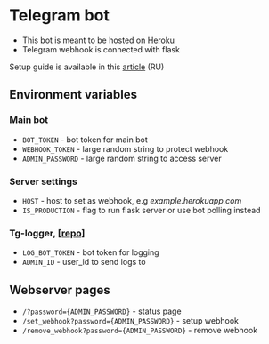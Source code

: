 # Telegram bot
- This bot is meant to be hosted on [Heroku](https://www.heroku.com/home)
- Telegram webhook is connected with flask

Setup guide is available in this [article](https://habr.com/ru/post/549178/) (RU)

## Environment variables

### Main bot
- `BOT_TOKEN` - bot token for main bot
- `WEBHOOK_TOKEN` - large random string to protect webhook
- `ADMIN_PASSWORD` - large random string to access server

### Server settings
- `HOST` - host to set as webhook, e.g *example.herokuapp.com*
- `IS_PRODUCTION` - flag to run flask server or use bot polling instead

### Tg-logger, [[repo]](https://github.com/otter18/tg_logger)
- `LOG_BOT_TOKEN` - bot token for logging
- `ADMIN_ID` - user_id to send logs to


## Webserver pages
- `/?password={ADMIN_PASSWORD}` - status page
- `/set_webhook?password={ADMIN_PASSWORD}` - setup webhook
- `/remove_webhook?password={ADMIN_PASSWORD}` - remove webhook
